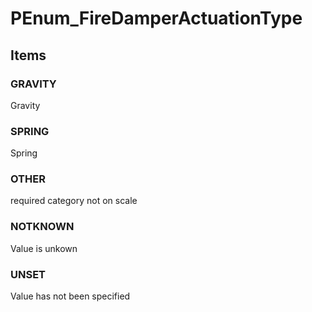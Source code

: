 # PEnum_FireDamperActuationType


<!-- end of short definition -->
## Items

### GRAVITY
Gravity

### SPRING
Spring

### OTHER
required category not on scale

### NOTKNOWN
Value is unkown

### UNSET
Value has not been specified
